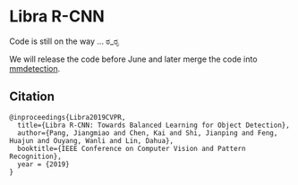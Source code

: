 # Libra R-CNN

Code is still on the way ... ಠ_ರೃ

We will release the code before June and later merge the code into [mmdetection](https://github.com/open-mmlab/mmdetection).


## Citation

```
@inproceedings{Libra2019CVPR,
  title={Libra R-CNN: Towards Balanced Learning for Object Detection},
  author={Pang, Jiangmiao and Chen, Kai and Shi, Jianping and Feng, Huajun and Ouyang, Wanli and Lin, Dahua},
  booktitle={IEEE Conference on Computer Vision and Pattern Recognition},
  year = {2019}
}
```
